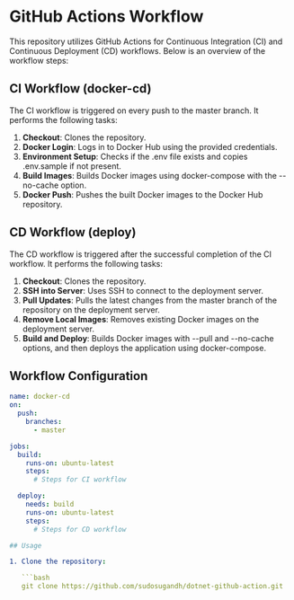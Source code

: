 # GitHub Actions Workflow

This repository utilizes GitHub Actions for Continuous Integration (CI) and Continuous Deployment (CD) workflows. Below is an overview of the workflow steps:

## CI Workflow (docker-cd)

The CI workflow is triggered on every push to the master branch. It performs the following tasks:

1. **Checkout**: Clones the repository.
2. **Docker Login**: Logs in to Docker Hub using the provided credentials.
3. **Environment Setup**: Checks if the .env file exists and copies .env.sample if not present.
4. **Build Images**: Builds Docker images using docker-compose with the --no-cache option.
5. **Docker Push**: Pushes the built Docker images to the Docker Hub repository.

## CD Workflow (deploy)

The CD workflow is triggered after the successful completion of the CI workflow. It performs the following tasks:

1. **Checkout**: Clones the repository.
2. **SSH into Server**: Uses SSH to connect to the deployment server.
3. **Pull Updates**: Pulls the latest changes from the master branch of the repository on the deployment server.
4. **Remove Local Images**: Removes existing Docker images on the deployment server.
5. **Build and Deploy**: Builds Docker images with --pull and --no-cache options, and then deploys the application using docker-compose.

## Workflow Configuration

```yaml
name: docker-cd
on:
  push:
    branches:
      - master

jobs:
  build:
    runs-on: ubuntu-latest
    steps:
      # Steps for CI workflow

  deploy:
    needs: build
    runs-on: ubuntu-latest
    steps:
      # Steps for CD workflow

## Usage

1. Clone the repository:

   ```bash
   git clone https://github.com/sudosugandh/dotnet-github-action.git
